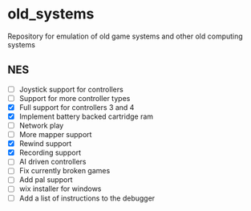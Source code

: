 # old_systems
Repository for emulation of old game systems and other old computing systems

## NES
- [ ] Joystick support for controllers
- [ ] Support for more controller types
- [x] Full support for controllers 3 and 4
- [x] Implement battery backed cartridge ram
- [ ] Network play
- [ ] More mapper support
- [x] Rewind support
- [x] Recording support
- [ ] AI driven controllers
- [ ] Fix currently broken games
- [ ] Add pal support
- [ ] wix installer for windows
- [ ] Add a list of instructions to the debugger